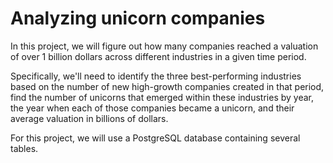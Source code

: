 # Analyzing unicorn companies

In this project, we will figure out how many companies reached a valuation of over 1 billion dollars across different industries in a given time period.

Specifically, we'll need to identify the three best-performing industries based on the number of new high-growth companies created in that period, find the number of unicorns that emerged within these industries by year, the year when each of those companies became a unicorn, and their average valuation in billions of dollars. 

For this project, we will use a PostgreSQL database containing several tables.
